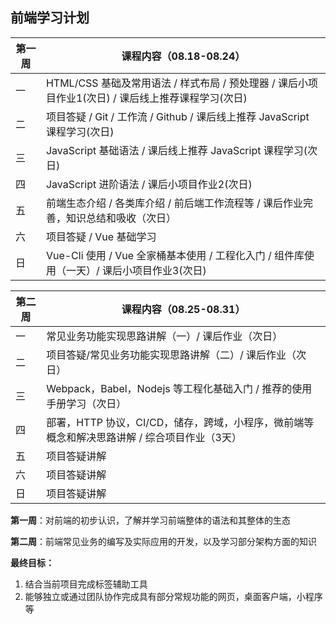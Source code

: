 ## 前端学习计划
| 第一周 | 课程内容（08.18-08.24）                                                                            |
| ------ | -------------------------------------------------------------------------------------------------- |
| 一     | HTML/CSS 基础及常用语法 / 样式布局 / 预处理器 / 课后小项目作业1(次日) / 课后线上推荐课程学习(次日) |
| 二     | 项目答疑 / Git / 工作流 / Github / 课后线上推荐 JavaScript 课程学习(次日)                          |
| 三     | JavaScript 基础语法 / 课后线上推荐 JavaScript 课程学习(次日)                                       |
| 四     | JavaScript 进阶语法 / 课后小项目作业2(次日)                                                        |
| 五     | 前端生态介绍 / 各类库介绍 / 前后端工作流程等 / 课后作业完善，知识总结和吸收（次日）                |
| 六     | 项目答疑 / Vue 基础学习                                                                            |
| 日     | Vue-Cli 使用 / Vue 全家桶基本使用 / 工程化入门 / 组件库使用（一天）/ 课后小项目作业3(次日)         |

| 第二周 | 课程内容（08.25-08.31）                                                                      |
| ------ | -------------------------------------------------------------------------------------------- |
| 一     | 常见业务功能实现思路讲解（一）/ 课后作业（次日）                                             |
| 二     | 项目答疑/常见业务功能实现思路讲解（二）/ 课后作业（次日）                                    |
| 三     | Webpack，Babel，Nodejs 等工程化基础入门 / 推荐的使用手册学习（次日）                         |
| 四     | 部署，HTTP 协议，CI/CD，储存，跨域，小程序，微前端等概念和解决思路讲解 / 综合项目作业（3天） |
| 五     | 项目答疑讲解                                                                                 |
| 六     | 项目答疑讲解                                                                                 |
| 日     | 项目答疑讲解                                                                                 |

**第一周**：对前端的初步认识，了解并学习前端整体的语法和其整体的生态

**第二周**：前端常见业务的编写及实际应用的开发，以及学习部分架构方面的知识

**最终目标：**
1. 结合当前项目完成标签辅助工具
2. 能够独立或通过团队协作完成具有部分常规功能的网页，桌面客户端，小程序等
